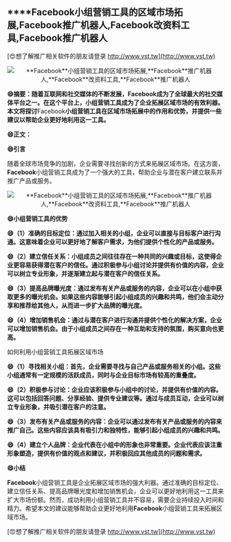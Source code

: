 ## ****Facebook**小组营销工具的区域市场拓展,**Facebook**推广机器人,**Facebook**改资料工具,**Facebook**推广机器人**

[😍想了解推广相关软件的朋友请登录 http://www.vst.tw](http://www.vst.tw)

 <center><img src="https://vst.tw/MP4/tuiguang/png/7.png" alt="**Facebook**小组营销工具的区域市场拓展,**Facebook**推广机器人,**Facebook**改资料工具,**Facebook**推广机器人"></center>

**😄摘要：随着互联网和社交媒体的不断发展，**Facebook**成为了全球最大的社交媒体平台之一。在这个平台上，小组营销工具成为了企业拓展区域市场的有效利器。本文将探讨**Facebook**小组营销工具在区域市场拓展中的作用和优势，并提供一些建议以帮助企业更好地利用这一工具。**

**😄正文：**

**😄引言**

随着全球市场竞争的加剧，企业需要寻找创新的方式来拓展区域市场。在这方面，**Facebook**小组营销工具成为了一个强大的工具，帮助企业与潜在客户建立联系并推广产品或服务。

 <center><img src="https://vst.tw/MP4/tuiguang/png/8.png" alt="**Facebook**小组营销工具的区域市场拓展,**Facebook**推广机器人,**Facebook**改资料工具,**Facebook**推广机器人"></center>

**😄小组营销工具的优势**

**😄（1）准确的目标定位：通过加入相关的小组，企业可以直接与目标客户进行沟通。这意味着企业可以更好地了解客户需求，为他们提供个性化的产品或服务。**

**😄（2）建立信任关系：小组成员之间往往存在一种共同的兴趣或目标，这使得企业更容易获得潜在客户的信任。通过积极参与小组讨论并提供有价值的内容，企业可以树立专业形象，并逐渐建立起与潜在客户的信任关系。**

**😄（3）提高品牌曝光度：通过发布有关产品或服务的内容，企业可以在小组中获取更多的曝光机会。如果这些内容能够引起小组成员的兴趣和共鸣，他们会主动分享和推荐给其他人，从而进一步扩大品牌的曝光度。**

**😄（4）增加销售机会：通过与潜在客户进行沟通并提供个性化的解决方案，企业可以增加销售机会。由于小组成员之间存在一种互助和支持的氛围，购买意向也更高。**

如何利用小组营销工具拓展区域市场

**😄（1）寻找相关小组：首先，企业需要寻找与自己产品或服务相关的小组。这些小组通常有一定规模的活跃成员，同时与企业目标市场有较高的重叠度。**

**😄（2）积极参与讨论：企业应该积极参与小组中的讨论，并提供有价值的内容。这可以包括回答问题、分享经验、提供专业建议等。通过与成员互动，企业可以树立专业形象，并吸引潜在客户的注意。**

**😄（3）发布有关产品或服务的内容：企业可以通过发布有关产品或服务的内容来推广自己。这些内容应该具有吸引力和独特性，能够引起小组成员的兴趣和共鸣。**

**😄（4）建立个人品牌：企业代表在小组中的形象也非常重要。企业代表应该注重形象塑造，提供有价值的观点和建议，并积极回应其他成员的问题和需求。**

**😄小结**

**Facebook**小组营销工具是企业拓展区域市场的强大利器。通过准确的目标定位、建立信任关系、提高品牌曝光度和增加销售机会，企业可以更好地利用这一工具来扩大市场份额。然而，成功利用小组营销工具并不容易，需要企业持续投入时间和精力。希望本文的建议能够帮助企业更好地利用**Facebook**小组营销工具来拓展区域市场。

[😍想了解推广相关软件的朋友请登录 http://www.vst.tw](http://www.vst.tw)




